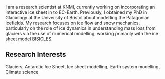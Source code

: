 
I am a research scientist at KNMI, currently working on incorporating an interactive ice sheet in to EC-Earth. Previously, I obtained my PhD in Glaciology at the University of Bristol about modelling the Patagonian Icefields. My research focuses on ice flow and snow mechanics, particularly on the role of ice dynamics in understanding mass loss from glaciers via the use of numerical modelling, working primarily with the ice sheet model BISICLES. 

## Research Interests

Glaciers, Antarctic Ice Sheet, Ice sheet modelling, Earth system modelling, Climate science
